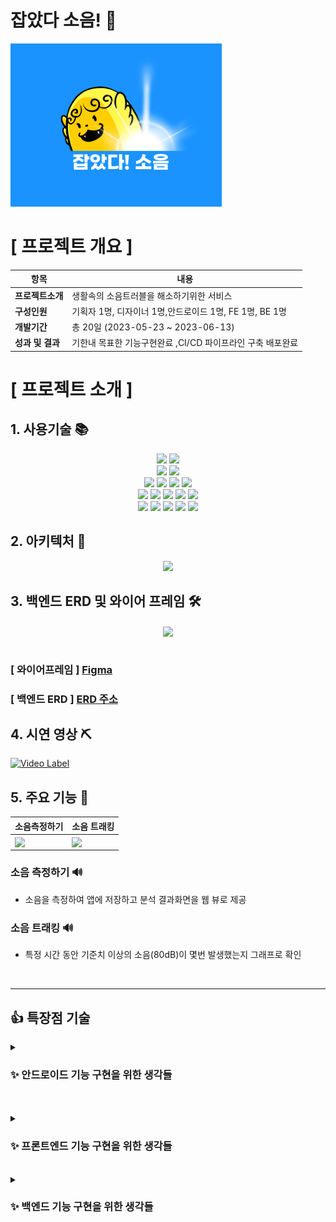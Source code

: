 
# 잡았다 소음!  👋


 [![android](/profile/마스코트.png)](https://drive.google.com/file/d/1oWF9--EBkg4dlFEulKI_304Tq8jIeX3r/view?usp=sharing)


#  [ 프로젝트 개요 ]


| 항목      | 내용                              |
|---------|---------------------------------|
| **프로젝트소개**  | 생활속의 소음트러블을 해소하기위한 서비스          |
| **구성인원**    | 기획자 1명, 디자이너 1명,안드로이드 1명, FE 1명, BE 1명          |
| **개발기간**    | 총 20일 (2023-05-23 ~ 2023-06-13) |
| **성과 및 결과** | 기한내 목표한 기능구현완료 ,CI/CD 파이프라인 구축 배포완료 |


# [ 프로젝트 소개 ]

## 1. 사용기술 📚
<div align="center">
 <span>
  <img src="https://img.shields.io/badge/android-3DDC84?style=flat-square&logo=android&logoColor=white"/> 
     <img src="https://img.shields.io/badge/kotlin-7F52FF?style=flat-square&logo=kotlin&logoColor=white"/> 
 </span>
 <br>
  <span>
    <img src="https://img.shields.io/badge/python-3776AB?style=flat-square&logo=python&logoColor=white"/>
    <img src="https://img.shields.io/badge/tensorflow-FF6F00?style=flat&logo=tensorflow&logoColor=white"/> 
  </span>
   <br>
   <span>
   <img src="https://img.shields.io/badge/react-61DAFB?style=flat-square&logo=react&logoColor=white"/>
   <img src="https://img.shields.io/badge/reactrouter-CA4245?style=flat&logo=reactrouter&logoColor=white"/> 
   <img src="https://img.shields.io/badge/axios-5A29E4?style=flat&logo=axios&logoColor=white"/> 
   <img src="https://img.shields.io/badge/vercel-000000?style=flat&logo=vercel&logoColor=white"/> 
</span>
  <br>
  <span>
  <img src="https://img.shields.io/badge/springboot-6DB33F?style=flat-square&logo=springboot&logoColor=white"/>
  <img src="https://img.shields.io/badge/gradle-02303A?style=flat-square&logo=gradle&logoColor=white"/>
  <img src="https://img.shields.io/badge/Java-007396?style=flat&logo=OpenJDK&logoColor=white"/>
  <img src="https://img.shields.io/badge/mysql-4479A1?style=flat-square&logo=mysql&logoColor=white"/>
  <img src="https://img.shields.io/badge/amazonrds-527FFF?style=flat&logo=amazonrds&logoColor=white"/>
</span>
<br>
<span>
  <img src="https://img.shields.io/badge/nginx-009639?style=flat-square&logo=nginx&logoColor=white"/>
  <img src="https://img.shields.io/badge/amazonec2-FF9900?style=flat&logo=amazonec2&logoColor=white"/>
  <img src="https://img.shields.io/badge/amazons3-569A31?style=flat-square&logo=amazons3&logoColor=white"/>
  <img src="https://img.shields.io/badge/github-181717?style=flat&logo=github&logoColor=white"/>
  <img src="https://img.shields.io/badge/githubactions-2088FF?style=flat-square&logo=githubactions&logoColor=white"/>
</span>
  <br>

</div>
                

## 2. 아키텍처 🔔
<div align="center">
<img src="https://github.com/Greenie-crew/.github/assets/71303448/7c894022-9677-4202-8762-0fdc0b378e6a"  width="600" >
</div>

## 3. 백엔드 ERD 및 와이어 프레임 🛠
<div align="center">
  <img align="center" src="https://github.com/Greenie-crew/.github/assets/71303448/c36a9033-0c2c-4434-b471-3b62cc558753" width="600">
</div><br>

### [ 와이어프레임 ]   [ Figma ](https://www.figma.com/file/D1FJxm69kI0QDLSWs0adiG/Greenie-%EC%9E%A1%EC%95%98%EB%8B%A4!-%EC%86%8C%EC%9D%8C?type=design&node-id=0%3A1&t=o3BrwVucKr5HeBse-1)

### [ 백엔드 ERD ]  [ERD 주소](https://www.erdcloud.com/d/qro5eibi6BhBKvKSQ)


## 4. 시연 영상 ⛏

  [![Video Label](http://img.youtube.com/vi/ElwwGIre76s/0.jpg)](https://youtu.be/ElwwGIre76s)



## 5. 주요 기능 🎨

| 소음측정하기      | 소음 트래킹                             |
|---------------------------------|---------------------------------|
| <img align="center" src="https://github.com/Greenie-crew/.github/assets/71303448/7c61d241-4687-498c-b170-812fb178d252" width="240">| <img align="center" src="https://github.com/Greenie-crew/.github/assets/71303448/bff39e9b-7b61-49ae-9594-fb7d25ae336a" width="240">|


###  소음 측정하기 🔊 

- 소음을 측정하여 앱에 저장하고 분석 결과화면을 웹 뷰로 제공

  
###  소음 트래킹 🔊
- 특정 시간 동안 기준치 이상의 소음(80dB)이 몇번 발생했는지 그래프로 확인

<br>
<hr/>

## 👍 특장점 기술 

<details>
<summary>
<h3>✨ 안드로이드 기능 구현을 위한 생각들 </h3>
</summary>
<div markdown="1">

#### ‼ 아키텍처  <br>
   - Clean Architecture 및 MVVM 아키텍처를 멀티모듈 구조에 적용하여, 크게 Data ->   Domain <- UI 의 구조를 가지며, Dagger hilt를 통한 DI를 활용하여 UI에서 필요한 비즈니스 로직을 호출<br>
   - app: 앱 수준 및 네비게이션 제어 등을 담당하는 앱의 시작점을 가르키는 모듈입니다.              Core 및 Feature 등의 모듈을 의존합니다. <br>
   - core: 앱 구동간에 필요한 코드 및 특수 목적을 위한 공통 라이브러리 모듈입니다. Core       모듈 내 타 모듈에 대한 종속성을 가지지 않습니다. <br>
   - Type은 확장이 용이하도록 BaseType을 선언해 중복되는 Property를 줄였어요. <br>
   - feature: 앱에서 단일 책임을 처리하도록 범위가 정해진 기능 모듈입니다. Core 내의
               모듈만 의존합니다. <br>
 
#### ‼ tensorflow-model-maker-script <br>
   ◻ noise_model은 2개의 출력을 가진다. <br>
   - 521가지의 분류를 가진 YAMNET <br>
   - AI HUB의 소음 데이터를 기반으로 분류 <br>


#### 자세히 보기 > 
https://github.com/Greenie-crew/greenie-android/blob/develop/README.md
</div>
</details>
<br>

</div>
</details>
<br>

<details>
<summary>
<h3>✨ 프론트엔드 기능 구현을 위한 생각들</h3>
</summary>
<div markdown="1">

 <div align="center">
  <img align="center" src="https://github.com/Greenie-crew/.github/assets/76466545/22cf181d-82ca-4a06-9396-ac41b39e924a" width="600">
</div><br>


#### ‼ ReactJS CSR(클라이언트 사이드 렌더링) 방식 </br>
👍 장점
- 초기 로드만 완료되면 이후 렌더링이 빠르다. </br>
- 서버에 요청할 것이 거의 없어 서버 부담이 적다. (data 필요할 때만 요청) </br>
- Web Applications에 좋다

</br>
styled-components(CSS-in-JS) 활용:  비교적 가벼운 기능을 구현하는 것이기 때문에 CSS-in-JS 방식이 더 적합하다고 생각하였다
</br>

#### ‼ Redux리덕스 Reducer 리듀서로 결과그래프 imgURL state 구현
</br>

👍 장점 </br>
-state 관리가 편하다! 관리를 한곳에서 할 수 있다. </br>
-상태를 예측 가능하게 만들어 준다. : 리덕스는 순수함수이기 때문에 다음상태가 어떻게 될지 쉽게 예측 가능 </br>
-유지보수 용이

</br>

#### ‼ vercel 배포

Vercel은 React, Vue, Angular 및 Next.js와 같은 프레임워크를 사용하여 정적 웹사이트를 더 쉽게 빌드하고 배포할 수 있는 서비스이다.
Vercel은 Git 저장소를 자동으로 인식하고, 변경 사항을 감지하여 배포하므로, 자동화된 배포가 가능하다.

또한 Vercel은 웹사이트의 성능에 대한 자세한 정보를 제공하며, 강력한 CDN을 사용하여 전 세계적으로 빠른 성능을 제공한다. 

마지막으로 Vercel은 다양한 기능과 툴을 제공하고, 서비스로 지원하는 프레임워크에서 더 많은 편의성과 효율성을 제공한다.

</br>

#### 자세히 보기 > 
https://github.com/Greenie-crew/greenie-web/blob/develop/README.md
</div>
</details>
<br>

<details>
<summary>
<h3>✨ 백엔드 기능 구현을 위한 생각들 </h3>
</summary>
<div markdown="1"> 
 
#### ‼ 기능 구현
   - 리스트를 주루룩 나열하는 것이 아닌 우선순위를 매기고 소음을 감소시키는 상품을 추천하는 기능 구현 
   - 디도스 공격 등 불특정 다수의 요청으로 인해 예기치 않은 상황이 발생하는 것을 막고자 nginx  웹 서버를 앞단에 두어 예측을 넘어서는
      이상한 요청건은 503에러 반환
   - jmeter 툴을 활용하여 부하 테스트 및 동시접속자 수를 예상하여 트래픽 핸들링

#### 자세히 보기 > 
https://github.com/Greenie-crew/greenie-backend/blob/develop/README.md

</div>
</details>







<!--

**Here are some ideas to get you started:**

🙋‍♀️ A short introduction - what is your organization all about?
🌈 Contribution guidelines - how can the community get involved?
👩‍💻 Useful resources - where can the community find your docs? Is there anything else the community should know?
🍿 Fun facts - what does your team eat for breakfast?
🧙 Remember, you can do mighty things with the power of [Markdown](https://docs.github.com/github/writing-on-github/getting-started-with-writing-and-formatting-on-github/basic-writing-and-formatting-syntax)
-->
